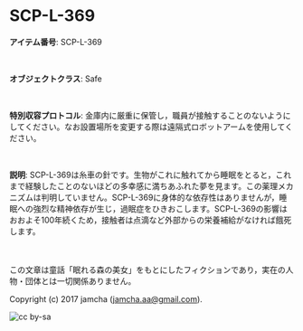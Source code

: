 # SCP-L-369

**アイテム番号**: SCP-L-369  

<br>  

**オブジェクトクラス**: Safe  

<br>  

**特別収容プロトコル**: 金庫内に厳重に保管し，職員が接触することのないようにしてください。なお設置場所を変更する際は遠隔式ロボットアームを使用してください。  

<br>  

**説明**: SCP-L-369は糸車の針です。生物がこれに触れてから睡眠をとると，これまで経験したことのないほどの多幸感に満ちあふれた夢を見ます。この薬理メカニズムは判明していません。SCP-L-369に身体的な依存性はありませんが，睡眠への強烈な精神依存が生じ，過眠症をひきおこします。SCP-L-369の影響はおおよそ100年続くため，接触者は点滴など外部からの栄養補給がなければ餓死します。  

<br>  
<br>  
この文章は童話「眠れる森の美女」をもとにしたフィクションであり，実在の人物・団体とは一切関係ありません。  

Copyright (c) 2017 jamcha (jamcha.aa@gmail.com).  

![cc by-sa](https://i.creativecommons.org/l/by-sa/4.0/88x31.png)
